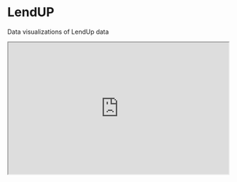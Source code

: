# LendUP
Data visualizations of LendUp data


<iframe src = "https://jamvelasquez.shinyapps.io/plot1/" width = "500" height = "300" ></iframe>
